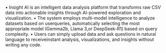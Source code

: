 • Insight AI is an intelligent data analysis platform that transforms raw CSV data into actionable insights through AI-powered exploration and visualization.
• The system employs multi-model intelligence to analyze datasets based on userqueries, automatically selecting the most appropriate model (Gemma2b, Llama 3,or DeepSeek-R1) based on query complexity.
• Users can simply upload data and ask questions in natural language to receiveinstant analysis, visualizations, and insights without writing any code.
